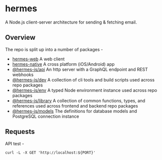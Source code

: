 # hermes

A Node.js client-server architecture for sending & fetching email.

## Overview

The repo is split up into a number of packages -

- [hermes-web](apps/web/) A web client
- [hermes-native](apps/native/) A cross platform (iOS/Android) app
- [@hermes-js/api](packages/api/) An http server with a GraphQL endpoint and REST webhooks
- [@hermes-js/dev](packages/dev/) A collection of cli tools and build scripts used across repo packages
- [@hermes-js/env](packages/env/) A typed Node environment instance used across repo packages
- [@hermes-js/library](packages/library/) A collection of common functions, types, and references used across frontend and backend repo packages
- [@hermes-js/models](packages/models/) The definitions for database models and PostgreSQL connection instance

## Requests

API test -

```
curl -L -X GET 'http://localhost:${PORT}'
```